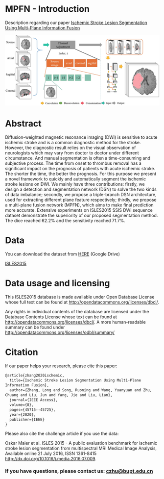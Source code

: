 # MPFN - Introduction
Description regarding our paper [Ischemic Stroke Lesion Segmentation Using
Multi-Plane Information Fusion](https://ieeexplore.ieee.org/stamp/stamp.jsp?arnumber=9019873)

<img src="Dataset/MPFN-architecture.jpg" width="700px"/>

# Abstract
Diffusion-weighted magnetic resonance imaging (DWI) is sensitive to acute ischemic stroke and is a common diagnostic method for the stroke. However, the diagnostic result relies on the visual observation of neurologists which may vary from doctor to doctor under different circumstance. And manual segmentation is often a time-consuming and subjective process. The time from onset to thrombus removal has a significant impact on the prognosis of patients with acute ischemic stroke. The shorter the time, the better the prognosis. For this purpose we present a novel framework to quickly and automatically segment the ischemic stroke lesions on DWI. We mainly have three contributions: firstly, we design a detection and segmentation network (DSN) to solve the two kinds of data imbalance; secondly, we propose a triple-branch DSN architecture, used for extracting different plane feature respectively; thirdly, we propose a multi-plane fusion network (MPFN), which aims to make final prediction more accurate. Extensive experiments on ISLES2015 SSIS DWI sequence dataset demonstrate the superiority of our proposed segmentation method. The dice reached 62.2% and the sensitivity reached 71.7%.

# Data
You can download the dataset from [HERE](https://drive.google.com/drive/folders/1Dtxl38k_31t_H0ybxN_a2kEL9-81TiVd?usp=sharing) (Google Drive)

[ISLES2015](https://www.smir.ch/ISLES/Start2015)

# Data usage and licensing

This ISLES2015 database is made available under Open Database License whose full text can be found at http://opendatacommons.org/licenses/dbcl/.

Any rights in individual contents of the database are licensed under the Database Contents License whose text can be found at http://opendatacommons.org/licenses/dbcl/. A more human-readable summary can be found under http://opendatacommons.org/licenses/odbl/summary/

# Citation
If our paper helps your research, please cite this paper:

```
@article{zhang2020ischemic,
  title={Ischemic Stroke Lesion Segmentation Using Multi-Plane Information Fusion},
  author={Zhang, Long and Song, Ruoning and Wang, Yuanyuan and Zhu, Chuang and Liu, Jun and Yang, Jie and Liu, Lian},
  journal={IEEE Access},
  volume={8},
  pages={45715--45725},
  year={2020},
  publisher={IEEE}
}
```

Please also cite the challenge article if you use the data:

Oskar Maier et al.
ISLES 2015 - A public evaluation benchmark for ischemic stroke lesion segmentation from multispectral MRI
Medical Image Analysis, Available online 21 July 2016, ISSN 1361-8415
http://dx.doi.org/10.1016/j.media.2016.07.009. 

### If you have questions, please contact us: czhu@bupt.edu.cn

